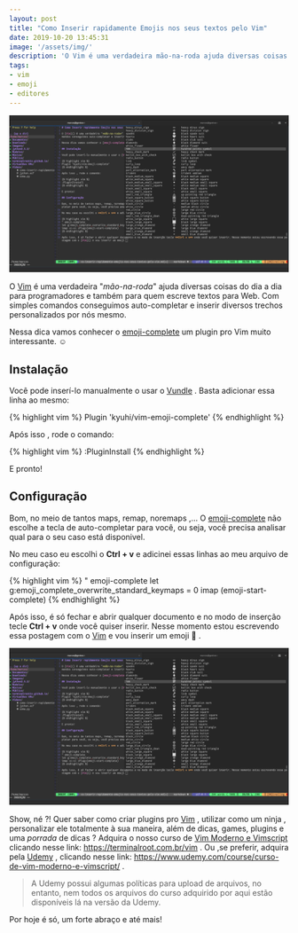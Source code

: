 ```yaml
---
layout: post
title: "Como Inserir rapidamente Emojis nos seus textos pelo Vim"
date: 2019-10-20 13:45:31
image: '/assets/img/'
description: 'O Vim é uma verdadeira mão-na-roda ajuda diversas coisas do dia a dia para programadores e também para quem escreve textos para Web.'
tags:
- vim
- emoji
- editores
---
```


![Como Inserir rapidamente Emojis nos seus textos pelo Vim](/assets/img/vim/emoji-complete-vim.jpg "Como Inserir rapidamente Emojis nos seus textos pelo Vim")

O [Vim](https://terminalroot.com.br/vim) é uma verdadeira "*mão-na-roda*" ajuda diversas coisas do dia a dia para programadores e também para quem escreve textos para Web. Com simples comandos conseguimos auto-completar e inserir diversos trechos personalizados por nós mesmo.

Nessa dica vamos conhecer o [emoji-complete](https://www.vim.org/scripts/script.php?script_id=5058) um plugin pro Vim muito interessante. ☺️

## Instalação

Você pode inserí-lo manualmente o usar o [Vundle](https://github.com/VundleVim/Vundle.vim) . Basta adicionar essa linha ao mesmo:

{% highlight vim %}
Plugin 'kyuhi/vim-emoji-complete'
{% endhighlight %}

Após isso , rode o comando:

{% highlight vim %}
:PluginInstall
{% endhighlight %}

E pronto!

<!-- RETANGULO LARGO -->
<script async src="https://pagead2.googlesyndication.com/pagead/js/adsbygoogle.js"></script>
<!-- Informat -->
<ins class="adsbygoogle"
style="display:block"
data-ad-client="ca-pub-2838251107855362"
data-ad-slot="2327980059"
data-ad-format="auto"
data-full-width-responsive="true"></ins>
<script>
(adsbygoogle = window.adsbygoogle || []).push({});
</script> 

## Configuração

Bom, no meio de tantos maps, remap, noremaps ,... O [emoji-complete](https://www.vim.org/scripts/script.php?script_id=5058) não escolhe a tecla de auto-completar para você, ou seja, você precisa analisar qual para o seu caso está disponivel.

No meu caso eu escolhi o **Ctrl + v** e adicinei essas linhas ao meu arquivo de configuração:

{% highlight vim %}
" emoji-complete
let g:emoji_complete_overwrite_standard_keymaps = 0
imap <c-v> <Plug>(emoji-start-complete)
{% endhighlight %}

Após isso, é só fechar e abrir qualquer documento e no modo de inserção tecle **Ctrl + v** onde você quiser inserir. Nesse momento estou escrevendo essa postagem com o [Vim](https://terminalroot.com.br/vim) e vou inserir um emoji 💯 .

![Como Inserir rapidamente Emojis nos seus textos pelo Vim](/assets/img/vim/emoji-complete-vim.jpg "Como Inserir rapidamente Emojis nos seus textos pelo Vim")

Show, né ?! Quer saber como criar plugins pro [Vim](https://terminalroot.com.br/vim) , utilizar como um ninja , personalizar ele totalmente à sua maneira, além de dicas, games, plugins e uma *porrada* de dicas ? Adquira o nosso curso de [Vim Moderno e Vimscript](https://terminalroot.com.br/vim) clicando nesse link: <https://terminalroot.com.br/vim> . Ou ,se preferir, adquira pela [Udemy](https://www.udemy.com/course/curso-de-vim-moderno-e-vimscript/) , clicando nesse link: <https://www.udemy.com/course/curso-de-vim-moderno-e-vimscript/> .
> A Udemy possui algumas políticas para upload de arquivos, no entanto, nem todos os arquivos do curso adquirido por aqui estão disponíveis lá na versão da Udemy.

Por hoje é só, um forte abraço e até mais!


